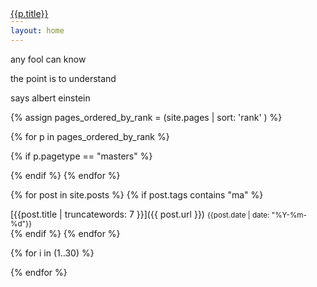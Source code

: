 ```yaml
---
layout: home
---
```

<div class="boxes">

<div class="box box2">

any fool can know

the point is to understand

says albert einstein

</div>


{% assign pages_ordered_by_rank = (site.pages | sort: 'rank' ) %}

{% for p in pages_ordered_by_rank %}

{% if p.pagetype == "masters" %}
<div class="box altbox" style="background: url('{{p.thumb}}') no-repeat center/cover;">
<a href="{{ p.permalink }}" style="position: absolute; top: 50px; ">{{p.title}}</a>
</div>
{% endif %}
{% endfor %}


{% for post in site.posts %}
{% if post.tags contains "ma" %}
<div class="box altbox">
[{{post.title | truncatewords: 7 }}]({{ post.url }})
<small>{{post.date | date: "%Y-%m-%d"}}</small>
</div>
{% endif %}
{% endfor %}



{% for i in (1..30) %}

<div class="box"></div>

{% endfor %}


</div>
